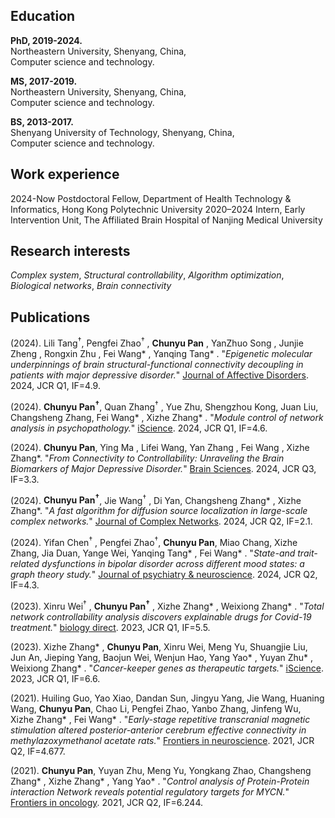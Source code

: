 

## Education
**PhD, 2019-2024.**<br>
Northeastern University, Shenyang, China,<br>
Computer science and technology.

**MS, 2017-2019.**<br>
Northeastern University, Shenyang, China,<br>
Computer science and technology.

**BS, 2013-2017.**<br>
Shenyang University of Technology, Shenyang, China,<br>
Computer science and technology. 

## Work experience
2024-Now  Postdoctoral Fellow, Department of Health Technology & Informatics, Hong Kong Polytechnic University
2020–2024  Intern, Early Intervention Unit, The Affiliated Brain Hospital of Nanjing Medical University

## Research interests
_Complex system_, _Structural controllability_, _Algorithm optimization_, _Biological networks_, _Brain connectivity_

## Publications
(2024). Lili Tang<sup>†</sup>, Pengfei Zhao<sup>†</sup> , **Chunyu Pan** , YanZhuo Song , Junjie Zheng , Rongxin Zhu , Fei Wang* , Yanqing Tang* . "_Epigenetic molecular underpinnings of brain structural-functional connectivity decoupling in patients with major depressive disorder._"  <u>Journal of Affective Disorders</u>. 2024, JCR Q1, IF=4.9.

(2024). **Chunyu Pan<sup>†</sup>**, Quan Zhang<sup>†</sup> , Yue Zhu, Shengzhou Kong, Juan Liu, Changsheng Zhang, Fei Wang* , Xizhe Zhang* . "_Module control of network analysis in psychopathology._"  <u>iScience</u>. 2024, JCR Q1, IF=4.6.

(2024). **Chunyu Pan**, Ying Ma , Lifei Wang, Yan Zhang , Fei Wang , Xizhe Zhang*. "_From Connectivity to Controllability: Unraveling the Brain Biomarkers of Major Depressive Disorder._" <u>Brain Sciences</u>. 2024, JCR Q3, IF=3.3.

(2024). **Chunyu Pan<sup>†</sup>**, Jie Wang<sup>†</sup> , Di Yan, Changsheng Zhang* , Xizhe Zhang*. "_A fast algorithm for diffusion source localization in large-scale complex networks._"  <u>Journal of Complex Networks</u>.  2024, JCR Q2, IF=2.1.

(2024). Yifan Chen<sup>†</sup> , Pengfei Zhao<sup>†</sup>, **Chunyu Pan**, Miao Chang, Xizhe Zhang, Jia Duan, Yange Wei, Yanqing Tang* , Fei Wang* . "_State-and trait-related dysfunctions in bipolar disorder across different mood states: a graph theory study._" <u>Journal of psychiatry & neuroscience</u>. 2024, JCR Q2, IF=4.3.

(2023). Xinru Wei<sup>†</sup> , **Chunyu Pan<sup>†</sup>** , Xizhe Zhang* , Weixiong Zhang* . "_Total network controllability analysis discovers explainable drugs for Covid-19 treatment._" <u>biology direct</u>. 2023, JCR Q1, IF=5.5.

(2023). Xizhe Zhang* , **Chunyu Pan**, Xinru Wei, Meng Yu, Shuangjie Liu, Jun An, Jieping Yang, Baojun Wei, Wenjun Hao, Yang Yao* , Yuyan Zhu* , Weixiong Zhang* . "_Cancer-keeper genes as therapeutic targets._"   <u>iScience</u>.  2023, JCR Q1, IF=6.6.

(2021). Huiling Guo, Yao Xiao, Dandan Sun, Jingyu Yang, Jie Wang, Huaning Wang, **Chunyu Pan**, Chao Li, Pengfei Zhao, Yanbo Zhang, Jinfeng Wu, Xizhe Zhang* , Fei Wang* . "_Early-stage repetitive transcranial magnetic stimulation altered posterior-anterior cerebrum effective connectivity in methylazoxymethanol acetate rats._" <u>Frontiers in neuroscience</u>.  2021, JCR Q2, IF=4.677.

(2021). **Chunyu Pan**, Yuyan Zhu, Meng Yu, Yongkang Zhao, Changsheng Zhang* , Xizhe Zhang* , Yang Yao* . "_Control analysis of Protein-Protein interaction Network reveals potential regulatory targets for MYCN._"
 <u>Frontiers in oncology</u>. 2021, JCR Q2, IF=6.244.

